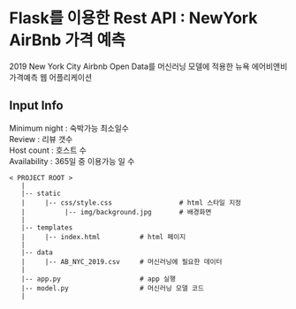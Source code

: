 # Flask를 이용한 Rest API : NewYork AirBnb 가격 예측 

2019 New York City Airbnb Open Data를 머신러닝 모델에 적용한 뉴욕 에어비앤비 가격예측 웹 어플리케이션

## Input Info
  Minimum night : 숙박가능 최소일수   
  Review : 리뷰 갯수  
  Host count : 호스트 수   
  Availability : 365일 중 이용가능 일 수

```
< PROJECT ROOT >
   |
   |-- static                              
   |     |-- css/style.css                 # html 스타일 지정 
   |          |-- img/background.jpg       # 배경화면
   |    
   |-- templates    
   |     |-- index.html          # html 페이지 
   |
   |-- data    
   |     |-- AB_NYC_2019.csv     # 머신러닝에 필요한 데이터
   | 
   |-- app.py                    # app 실행 
   |-- model.py                  # 머신러닝 모델 코드
   |
```

